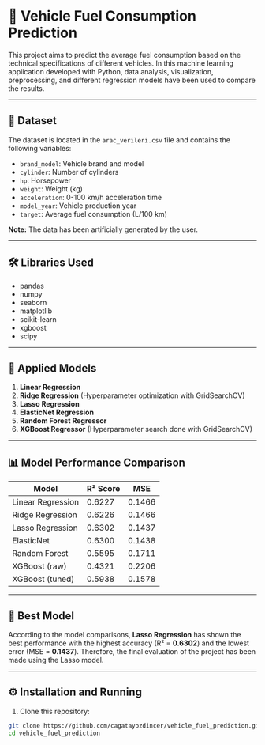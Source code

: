 # 🚗 Vehicle Fuel Consumption Prediction

This project aims to predict the average fuel consumption based on the technical specifications of different vehicles. In this machine learning application developed with Python, data analysis, visualization, preprocessing, and different regression models have been used to compare the results.

---

## 📁 Dataset

The dataset is located in the `arac_verileri.csv` file and contains the following variables:

- `brand_model`: Vehicle brand and model  
- `cylinder`: Number of cylinders  
- `hp`: Horsepower  
- `weight`: Weight (kg)  
- `acceleration`: 0-100 km/h acceleration time  
- `model_year`: Vehicle production year  
- `target`: Average fuel consumption (L/100 km)

**Note:** The data has been artificially generated by the user.

---

## 🛠️ Libraries Used

- pandas  
- numpy  
- seaborn  
- matplotlib  
- scikit-learn  
- xgboost  
- scipy

---

## 🧪 Applied Models

1. **Linear Regression**  
2. **Ridge Regression** (Hyperparameter optimization with GridSearchCV)  
3. **Lasso Regression**  
4. **ElasticNet Regression**  
5. **Random Forest Regressor**  
6. **XGBoost Regressor** (Hyperparameter search done with GridSearchCV)

---

## 📊 Model Performance Comparison

| Model               | R² Score | MSE        |
|---------------------|----------|------------|
| Linear Regression   | 0.6227   | 0.1466     |
| Ridge Regression    | 0.6226   | 0.1466     |
| Lasso Regression    | 0.6302   | 0.1437     |
| ElasticNet          | 0.6300   | 0.1438     |
| Random Forest       | 0.5595   | 0.1711     |
| XGBoost (raw)       | 0.4321   | 0.2206     |
| XGBoost (tuned)     | 0.5938   | 0.1578     |

---

## 🏁 Best Model

According to the model comparisons, **Lasso Regression** has shown the best performance with the highest accuracy (R² = **0.6302**) and the lowest error (MSE = **0.1437**). Therefore, the final evaluation of the project has been made using the Lasso model.

---

## ⚙️ Installation and Running

1. Clone this repository:

```bash
git clone https://github.com/cagatayozdincer/vehicle_fuel_prediction.git
cd vehicle_fuel_prediction


